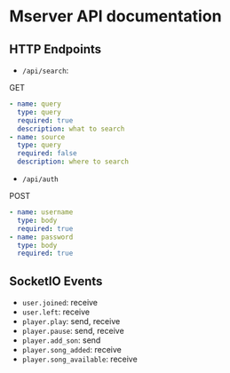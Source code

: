 # Mserver API documentation

## HTTP Endpoints

- `/api/search`:

GET
```yaml
- name: query
  type: query
  required: true
  description: what to search
- name: source
  type: query
  required: false
  description: where to search
```

- `/api/auth`

POST
```yaml
- name: username
  type: body
  required: true
- name: password
  type: body
  required: true
```

## SocketIO Events

- `user.joined`: receive
- `user.left`: receive
- `player.play`: send, receive
- `player.pause`: send, receive
- `player.add_son`: send
- `player.song_added`: receive
- `player.song_available`: receive